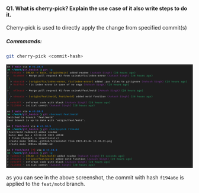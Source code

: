 #### Q1. What is cherry-pick? Explain the use case of it also write steps to do it.
Cherry-pick is used to directly apply the change from specified commit(s)


##### Commmands:

```sh
git cherry-pick <commit-hash>
```

![ss](./screenshots/Screenshot%20from%202023-01-05%2016-33-13.png)

as you can see in the above screenshot, the commit with hash `f194a6e` is applied to the `feat/motd` branch.